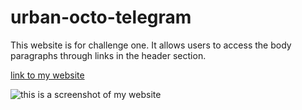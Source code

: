 # urban-octo-telegram

This website is for challenge one. It allows users to access the body paragraphs through links in the header section.


[link to my website](https://ryannekillian.github.io/urban-octo-telegram/)

![this is a screenshot of my website](./assets/images/screenshot.png)



